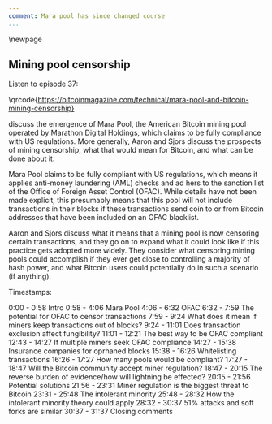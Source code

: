 ```yaml
---
comment: Mara pool has since changed course
...
```

\newpage
## Mining pool censorship

Listen to episode 37:

\qrcode{https://bitcoinmagazine.com/technical/mara-pool-and-bitcoin-mining-censorship}

discuss the emergence of Mara Pool, the American Bitcoin mining pool operated by Marathon Digital Holdings, which claims to be fully compliance with US regulations. More generally, Aaron and Sjors discuss the prospects of mining censorship, what that would mean for Bitcoin, and what can be done about it.

Mara Pool claims to be fully compliant with US regulations, which means it applies anti-money laundering (AML) checks and ad hers to the sanction list of the Office of Foreign Asset Control (OFAC). While details have not been made explicit, this presumably means that this pool will not include transactions in their blocks if these transactions send coin to or from Bitcoin addresses that have been included on an OFAC blacklist.

Aaron and Sjors discuss what it means that a mining pool is now censoring certain transactions, and they go on to expand what it could look like if this practice gets adopted more widely. They consider what censoring mining pools could accomplish if they ever get close to controlling a majority of hash power, and what Bitcoin users could potentially do in such a scenario (if anything).

Timestamps:

0:00 - 0:58 Intro
0:58 - 4:06 Mara Pool
4:06 - 6:32 OFAC
6:32 - 7:59 The potential for OFAC to censor transactions
7:59 - 9:24 What does it mean if miners keep transactions out of blocks?
9:24 - 11:01 Does transaction exclusion affect fungibility?
11:01 - 12:21 The best way to be OFAC compliant
12:43 - 14:27 If multiple miners seek OFAC compliance
14:27 - 15:38 Insurance companies for oprhaned blocks
15:38 - 16:26 Whitelisting transactions
16:26 - 17:27 How many pools would be compliant?
17:27 - 18:47 Will the Bitcoin community accept miner regulation?
18:47 - 20:15 The reverse burden of evidence/how will lightning be effected?
20:15 - 21:56 Potential solutions
21:56 - 23:31 Miner regulation is the biggest threat to Bitcoin
23:31 - 25:48 The intolerant minority
25:48 - 28:32 How the intolerant minority theory could apply
28:32 - 30:37 51% attacks and soft forks are similar
30:37 - 31:37 Closing comments
